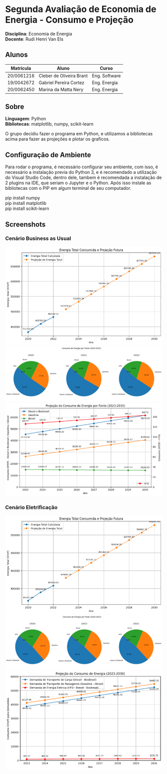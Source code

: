# Segunda Avaliação de Economia de Energia - Consumo e Projeção

**Disciplina**: Economia de Energia<br>
**Docente**: Rudi Henri Van Els

## Alunos
|Matrícula | Aluno | Curso |
| -- | -- | -- |
| 20/0061216  |  Cleber de Oliveira Brant | Eng. Software |
| 19/0042672  |  Gabriel Pereira Cortez | Eng. Energia |
| 20/0062450  |  Marina da Matta Nery | Eng. Energia |

## Sobre
**Linguagem**: Python<br>
**Bibliotecas**: matplotlib, numpy, scikit-learn

O grupo decidiu fazer o programa em Python, e utilizamos a bibliotecas acima para fazer as projeções e plotar os graficos.

## Configuração de Ambiente
Para rodar o programa, é necessário configurar seu ambiente, com isso, é necessário a instalação previa do Python 3, e é recomendado a utilização do Visual Studio Code, dentro dele, tambem é recomendada a instalação de 2 plugins na IDE, que seriam o Jupyter e o Python. Após isso instale as bibliotecas com o PIP em algum terminal de seu computador.

pip install numpy<br>
pip install matplotlib<br>
pip install scikit-learn

## Screenshots
### Cenário Business as Usual
![Energia Total](./assets/energiaTotal.png)
![Consumo por Fonte](./assets/consumoEnergiaPorFonte.png)
![Projeçao Consumo](./assets/projecaoConsumoEnergia.png)

### Cenário Eletrificação
![Energia Total](./assets/energiaTotal_Eletrificado.png)
![Consumo por Fonte](./assets/consumoEnergiaPorFonte_Eletrificado.png)
![Projeçao Consumo](./assets/projecaoConsumoEnergia_Eletrificado.png)
